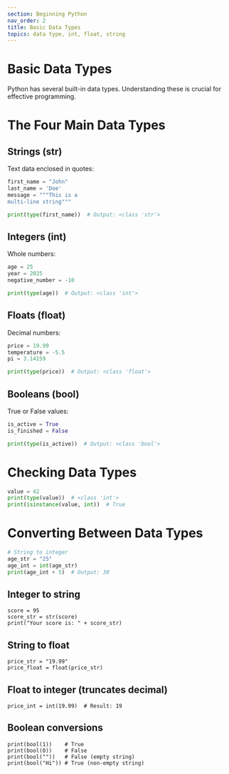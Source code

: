 ```yaml
---
section: Beginning Python
nav_order: 2
title: Basic Data Types
topics: data type, int, float, string
---
```


# **Basic Data Types**

Python has several built-in data types. Understanding these is crucial for effective programming.

# **The Four Main Data Types**

## Strings (str)

Text data enclosed in quotes:

```python
first_name = "John"
last_name = 'Doe'
message = """This is a 
multi-line string"""

print(type(first_name))  # Output: <class 'str'>
```

## Integers (int)

Whole numbers:

```python
age = 25
year = 2025
negative_number = -10

print(type(age))  # Output: <class 'int'>
```

## Floats (float)

Decimal numbers:

```python
price = 19.99
temperature = -5.5
pi = 3.14159

print(type(price))  # Output: <class 'float'>
```

## Booleans (bool)

True or False values:

```python
is_active = True
is_finished = False

print(type(is_active))  # Output: <class 'bool'>
```

# **Checking Data Types**

```python
value = 42
print(type(value))  # <class 'int'>
print(isinstance(value, int))  # True
```

# **Converting Between Data Types**

```python
# String to integer
age_str = "25"
age_int = int(age_str)
print(age_int + 5)  # Output: 30
```

## Integer to string

```
score = 95
score_str = str(score)
print("Your score is: " + score_str)
```

## String to float
```
price_str = "19.99"
price_float = float(price_str)
```

## Float to integer (truncates decimal)
```
price_int = int(19.99)  # Result: 19
```

## Boolean conversions
```
print(bool(1))    # True
print(bool(0))    # False
print(bool(""))   # False (empty string)
print(bool("Hi")) # True (non-empty string)
```

